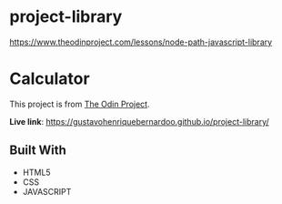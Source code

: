 # project-library

https://www.theodinproject.com/lessons/node-path-javascript-library

# Calculator

This project is from [The Odin Project](https://www.theodinproject.com/).

<strong>Live link</strong>: https://gustavohenriquebernardoo.github.io/project-library/

## Built With

- HTML5
- CSS
- JAVASCRIPT

